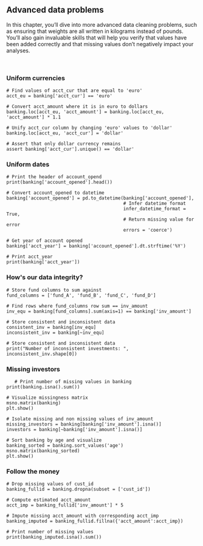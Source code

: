 ## Advanced data problems

In this chapter, you’ll dive into more advanced data cleaning problems, such as ensuring that weights are all written in kilograms instead of pounds. You’ll also gain invaluable skills that will help you verify that values have been added correctly and that missing values don’t negatively impact your analyses.

<br>

### Uniform currencies

```
# Find values of acct_cur that are equal to 'euro'
acct_eu = banking['acct_cur'] == 'euro'

# Convert acct_amount where it is in euro to dollars
banking.loc[acct_eu, 'acct_amount'] = banking.loc[acct_eu, 'acct_amount'] * 1.1 

# Unify acct_cur column by changing 'euro' values to 'dollar'
banking.loc[acct_eu, 'acct_cur'] = 'dollar'

# Assert that only dollar currency remains
assert banking['acct_cur'].unique() == 'dollar'
```

### Uniform dates

```
# Print the header of account_opend
print(banking['account_opened'].head())

# Convert account_opened to datetime
banking['account_opened'] = pd.to_datetime(banking['account_opened'],
                                           # Infer datetime format
                                           infer_datetime_format = True,
                                           # Return missing value for error
                                           errors = 'coerce') 

# Get year of account opened
banking['acct_year'] = banking['account_opened'].dt.strftime('%Y')

# Print acct_year
print(banking['acct_year'])
```

### How's our data integrity?

```
# Store fund columns to sum against
fund_columns = ['fund_A', 'fund_B', 'fund_C', 'fund_D']

# Find rows where fund_columns row sum == inv_amount
inv_equ = banking[fund_columns].sum(axis=1) == banking['inv_amount']

# Store consistent and inconsistent data
consistent_inv = banking[inv_equ]
inconsistent_inv = banking[~inv_equ]

# Store consistent and inconsistent data
print("Number of inconsistent investments: ", inconsistent_inv.shape[0])
```

### Missing investors

```
   # Print number of missing values in banking
print(banking.isna().sum())

# Visualize missingness matrix
msno.matrix(banking)
plt.show()

# Isolate missing and non missing values of inv_amount
missing_investors = banking[banking['inv_amount'].isna()]
investors = banking[~banking['inv_amount'].isna()]

# Sort banking by age and visualize
banking_sorted = banking.sort_values('age')
msno.matrix(banking_sorted)
plt.show()
```

### Follow the money

```
# Drop missing values of cust_id
banking_fullid = banking.dropna(subset = ['cust_id'])

# Compute estimated acct_amount
acct_imp = banking_fullid['inv_amount'] * 5

# Impute missing acct_amount with corresponding acct_imp
banking_imputed = banking_fullid.fillna({'acct_amount':acct_imp})

# Print number of missing values
print(banking_imputed.isna().sum())
```
